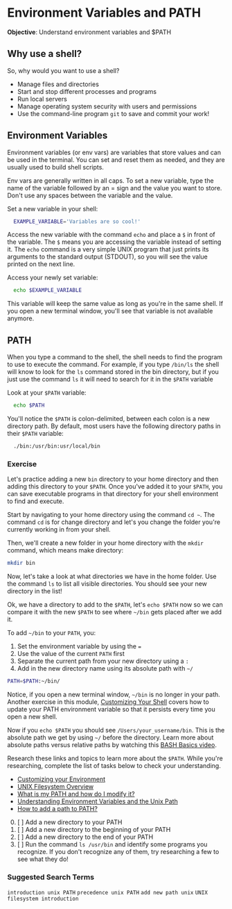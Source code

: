 # Environment Variables and PATH
**Objective**: Understand environment variables and $PATH

## Why use a shell?
So, why would you want to use a shell?
  - Manage files and directories
  - Start and stop different processes and programs
  - Run local servers
  - Manage operating system security with users and permissions
  - Use the command-line program `git` to save and commit your work!

## Environment Variables
Environment variables (or env vars) are variables that store values and can be used in the terminal. You can set and reset them as needed, and they are usually used to build shell scripts.

Env vars are generally written in all caps. To set a new variable, type the name of the variable followed by an = sign and the value you want to store. Don't use any spaces between the variable and the value.

Set a new variable in your shell:

```bash
  EXAMPLE_VARIABLE='Variables are so cool!'
```

Access the new variable with the command `echo` and place a `$` in front of the variable. The `$` means you are accessing the variable instead of setting it. The `echo` command is a very simple UNIX program that just prints its arguments to the standard output (STDOUT), so you will see the value printed on the next line.

Access your newly set variable:

```bash
  echo $EXAMPLE_VARIABLE
```

This variable will keep the same value as long as you're in the same shell. If you open a new terminal window, you'll see that variable is not available anymore.

## PATH
When you type a command to the shell, the shell needs to find the program to use to execute the command. For example, if you type `/bin/ls` the shell will know to look for the `ls` command stored in the bin directory, but if you just use the command `ls` it will need to search for it in the `$PATH` variable

Look at your `$PATH` variable:

```bash
  echo $PATH
```

You'll notice the `$PATH` is colon-delimited, between each colon is a new directory path. By default, most users have the following directory paths in their `$PATH` variable:

```bash
  ./bin:/usr/bin:usr/local/bin
```

### Exercise
Let's practice adding a new `bin` directory to your home directory and then adding this directory to your `$PATH`. Once you've added it to your `$PATH`, you can save executable programs in that directory for your shell environment to find and execute.

Start by navigating to your home directory using the command `cd ~`. The command `cd` is for change directory and let's you change the folder you're currently working in from your shell.

Then, we'll create a new folder in your home directory with the `mkdir` command, which means make directory:

```bash
mkdir bin
```

Now, let's take a look at what directories we have in the home folder. Use the command `ls` to list all visible directories. You should see your new directory in the list!

Ok, we have a directory to add to the `$PATH`, let's `echo $PATH` now so we can compare it with the new `$PATH` to see where `~/bin` gets placed after we add it.

To add `~/bin` to your `PATH`, you:
  1. Set the environment variable by using the `=`
  1. Use the value of the current `PATH` first
  1. Separate the current path from your new directory using a `:`
  1. Add in the new directory name using its absolute path with `~/`

```bash
PATH=$PATH:~/bin/
```

Notice, if you open a new terminal window, `~/bin` is no longer in your path. Another exercise in this module, [Customizing Your Shell](https://curriculum.learnersguild.org/modules/Terminal-Basics/exercises/Customizing-Your-Shell.md) covers how to update your PATH environment variable so that it persists every time you open a new shell.

Now if you `echo $PATH` you should see `/Users/your_username/bin`. This is the absolute path we get by using `~/` before the directory. Learn more about absolute paths versus relative paths by watching this [BASH Basics video](https://youtu.be/eH8Z9zeywq0?t=506).

Research these links and topics to learn more about the `$PATH`. While you're researching, complete the list of tasks below to check your understanding.

- [Customizing your Environment](http://heim.ifi.uio.no/gisle/staging2/drupalprimer/unix/unix08.html)
- [UNIX Filesystem Overview](https://fsl.fmrib.ox.ac.uk/fslcourse/unix_intro/files.html)
- [What is my PATH and how do I modify it?](https://kb.iu.edu/d/acar)
- [Understanding Environment Variables and the Unix Path](https://cbednarski.com/articles/understanding-environment-variables-and-the-unix-path/)
- [How to add a path to PATH?](https://unix.stackexchange.com/questions/26047/how-to-correctly-add-a-path-to-path)

0. [ ] Add a new directory to your PATH
0. [ ] Add a new directory to the beginning of your PATH
0. [ ] Add a new directory to the end of your PATH
0. [ ] Run the command `ls /usr/bin` and identify some programs you recognize. If you don't recognize any of them, try researching a few to see what they do!

### Suggested Search Terms
`introduction unix PATH`
`precedence unix PATH`
`add new path unix`
`UNIX filesystem introduction`
